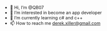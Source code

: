 - 👋 Hi, I’m @QB07
- 👀 I’m interested in become an app developer
- 🌱 I’m currently learning c# and c++
- 📫 How to reach me derek.xiller@gmail.com

<!---
QB07/QB07 is a ✨ special ✨ repository because its `README.md` (this file) appears on your GitHub profile.
You can click the Preview link to take a look at your changes.
--->
